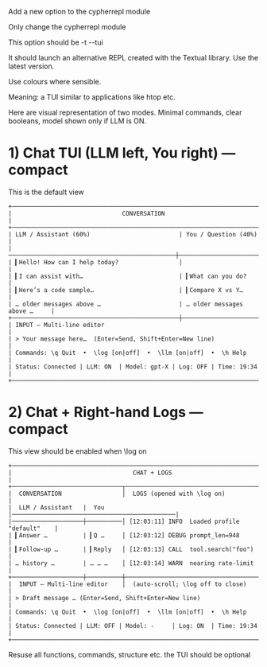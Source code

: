 Add a new option to the cypherrepl module 

Only change the cypherrepl module

This option should be -t --tui

It should launch an alternative REPL created with the Textual library. Use the latest version.

Use colours where sensible. 

Meaning: a TUI similar to applications like htop etc. 


Here are visual representation of two modes. Minimal commands, clear booleans, model shown only if LLM is ON.

# 1) Chat TUI (LLM left, You right) — compact

This is the default view

```
+──────────────────────────────────────────────────────────────────────────────+
|                               CONVERSATION                                   |
+──────────────────────────────────────────────────────────────────────────────+
| LLM / Assistant (60%)                         | You / Question (40%)         |
|───────────────────────────────────────────────┼──────────────────────────────|
| ▎Hello! How can I help today?                 |                              |
| ▎I can assist with…                           | ▎What can you do?            |
| ▎Here’s a code sample…                        | ▎Compare X vs Y…             |
| … older messages above …                      | … older messages above …     |
+───────────────────────────────────────────────┼──────────────────────────────+
| INPUT — Multi-line editor                                                    |
| > Your message here…  (Enter=Send, Shift+Enter=New line)                     |
| Commands: \q Quit  •  \log [on|off]  •  \llm [on|off]  •  \h Help            |
| Status: Connected | LLM: ON  | Model: gpt-X | Log: OFF | Time: 19:34         |
+──────────────────────────────────────────────────────────────────────────────+
```

# 2) Chat + Right-hand Logs — compact

This view should be enabled when \log on

```
+──────────────────────────────────────────────────────────────────────────────+
|                                  CHAT + LOGS                                 |
+───────────────────────────────┬──────────────────────────────────────────────+
|  CONVERSATION                 │  LOGS (opened with \log on)                  |
|  LLM / Assistant   |  You     │──────────────────────────────────────────────|
|────────────────────┼──────────│ [12:03:11] INFO  Loaded profile "default"    |
| ▎Answer …          | ▎Q …     │ [12:03:12] DEBUG prompt_len=948              |
| ▎Follow-up …       | ▎Reply   │ [12:03:13] CALL  tool.search("foo")          |
| … history …        | … … …    │ [12:03:14] WARN  nearing rate-limit          |
+────────────────────┼──────────┼──────────────────────────────────────────────+
|  INPUT — Multi-line editor    │  (auto-scroll; \log off to close)            |
| > Draft message … (Enter=Send, Shift+Enter=New line)                         |
| Commands: \q Quit  •  \log [on|off]  •  \llm [on|off]  •  \h Help            |
| Status: Connected | LLM: OFF | Model: -     | Log: ON  | Time: 19:34         |
+──────────────────────────────────────────────────────────────────────────────+
```

Resuse all functions, commands, structure etc. the TUI should be optional 


